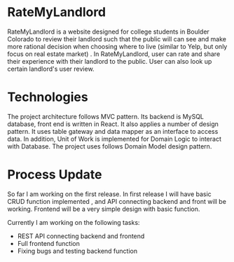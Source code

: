 # RateMyLandlord
RateMyLandlord is a website designed for college students in Boulder Colorado to review their landlord such that the public will can see and make more rational decision when choosing where to live (similar to Yelp, but only focus on real estate market) . In RateMyLandlord, user can rate and share their experience with their landlord to the public. User can also look up certain landlord's user review. 

# Technologies
The project architecture follows MVC pattern. Its backend is MySQL database, front end is written in React. It also applies a number of design pattern. It uses table gateway and data mapper as an interface to access data. In addition, Unit of Work is implemented for Domain Logic to interact with Database.  The project uses follows Domain Model design pattern. 

# Process Update

So far I am working on the first release. In first release I will have basic CRUD function implemented , and API connecting backend and front will be working. Frontend will be a very simple design with basic function. 

Currently I am working on the following tasks:
* REST API connecting backend and frontend
* Full frontend function 
* Fixing bugs and testing backend function 
